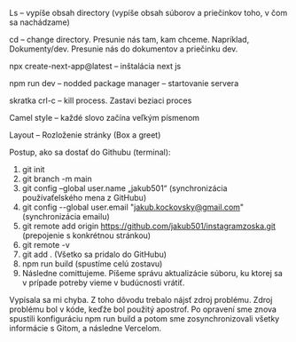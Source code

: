Ls – vypíše obsah directory (vypíše obsah súborov a priečinkov toho, v čom sa nachádzame)

cd – change directory. Presunie nás tam, kam chceme. Napríklad, Dokumenty/dev. Presunie nás do dokumentov a priečinku dev. 

npx create-next-app@latest – inštalácia next js

npm run dev – nodded package manager – startovanie servera

skratka crl-c – kill process. Zastavi beziaci proces

Camel style – každé slovo začína veľkým písmenom

Layout – Rozloženie stránky (Box a greet)

Postup, ako sa dostať do Githubu (terminal):
1. git init
2. git branch -m main
3. git config –global user.name „jakub501“ (synchronizácia používaťelského mena z GitHubu)
4. git config --global user.email "jakub.kockovsky@gmail.com" (synchronizácia emailu)
5. git remote add origin https://github.com/jakub501/instagramzoska.git (prepojenie s konkrétnou stránkou)
6. git remote -v
7. git add . (Všetko sa pridalo do GitHubu)
8. npm run build (spustíme celú zostavu)
9. Následne comittujeme. Píšeme správu aktualizácie súboru, ku ktorej sa v prípade potreby vieme v budúcnosti vrátiť.

Vypísala sa mi chyba. Z toho dôvodu trebalo nájsť zdroj problému. Zdroj problému bol v kóde, keďže bol použitý apostrof. Po opravení sme znova spustili konfiguráciu npm run build a potom sme zosynchronizovali všetky informácie s Gitom, a následne Vercelom.


